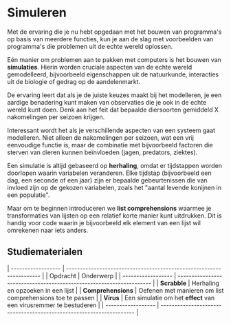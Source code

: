 # Simuleren

Met de ervaring die je nu hebt opgedaan met het bouwen van programma's op basis van meerdere functies, kun je aan de slag met voorbeelden van programma's die problemen uit de echte wereld oplossen.

Eén manier om problemen aan te pakken met computers is het bouwen van **simulaties**. Hierin worden cruciale aspecten van de echte wereld gemodelleerd, bijvoorbeeld eigenschappen uit de natuurkunde, interacties uit de biologie of gedrag op de aandelenmarkt.

De ervaring leert dat als je de juiste keuzes maakt bij het modelleren, je een aardige benadering kunt maken van observaties die je ook in de echte wereld kunt doen. Denk aan het feit dat bepaalde diersoorten gemiddeld X nakomelingen per seizoen krijgen.

Interessant wordt het als je verschillende aspecten van een systeem gaat modelleren. Niet alleen de nakomelingen per seizoen, wat een vrij eenvoudige functie is, maar de combinatie met bijvoorbeeld factoren die sterven van dieren kunnen beïnvloeden (jagen, predators, ziektes).

Een simulatie is altijd gebaseerd op **herhaling**, omdat er tijdstappen worden doorlopen waarin variabelen veranderen. Elke tijdstap (bijvoorbeeld een dag, een seconde of een jaar) zijn er bepaalde gebeurtenissen die van invloed zijn op de gekozen variabelen, zoals het "aantal levende konijnen in een populatie".

Maar om te beginnen introduceren we **list comprehensions** waarmee je transformaties van lijsten op een relatief korte manier kunt uitdrukken. Dit is handig voor code waarin je bijvoorbeeld elk element van een lijst wil omrekenen naar iets anders.

## Studiematerialen

| ------------------ | -------------------------------------------------------------------- |
| Opdracht           | Onderwerp                                                            |
| ------------------ | -------------------------------------------------------------------- |
| **Scrabble**       | Herhaling en opzoeken in een lijst                                   |
| **Comprehensions** | Oefenen met manieren om list comprehensions toe te passen            |
| **Virus**          | Een simulatie om het **effect** van een virusremmer te bestuderen    |
| ------------------ | -------------------------------------------------------------------- |

